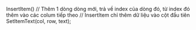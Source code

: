 

InsertItem() // Thêm 1 dòng dòng mới, trả về index của dòng đó, từ index đó thêm vào các colum tiếp theo
// InsertItem chỉ thêm dữ liệu vào cột đầu tiên
SetItemText(col, row, text); 
